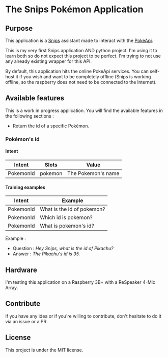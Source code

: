 # The Snips Pokémon Application

## Purpose

This application is a [Snips](https://snips.ai/ "Snips's Homepage") assistant made to interact with the [PokeApi](https://pokeapi.co/ "PokeApi's Homepage").

This is my very first Snips application AND python project. I'm using it to learn both so do not expect this project to be perfect. I'm trying to not use any already existing wrapper for this API.

By default, this application hits the online PokeApi services. You can self-host it if you wish and want to be completely offline (Snips is working offline, so the raspberry does not need to be connected to the Internet).

## Available features 

This is a work in progress application. You will find the available features in the following sections :

* Return the id of a specific Pokémon.

### Pokémon's id

#### Intent

| Intent | Slots | Value | 
| --- | --- | --- |
| PokemonId | pokemon | The Pokemon's name |

#### Training examples

| Intent | Example |  
| --- | --- | 
| PokemonId | What is the id of pokemon? | 
| PokemonId | Which id is pokemon? | 
| PokemonId | What is pokemon's id? | 

Example : 

* Question : *Hey Snips, what is the id of Pikachu?*
* Answer : *The Pikachu's id is 35.*

## Hardware

I'm testing this application on a Raspberry 3B+ with a ReSpeaker 4-Mic Array.

## Contribute

If you have any idea or if you're willing to contribute, don't hesitate to do it via an issue or a PR.

## License

This project is under the MIT license.
